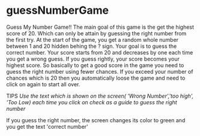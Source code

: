# guessNumberGame
Guess My Number Game!!
The main goal of this game is the get the highest score of 20. Which can only be attain by guessing the right number from the first try.
At the start of the game, you get a random whole number between 1 and 20 hidden behing the ? sign. Your goal is to guess the correct number.
Your score starts from 20 and decreases by one each time you get a wrong guess. If you guess rightly, your score becomes your highest score. So basically to get a good score in the game you need to guess the right number using fewer chances.
If you exceed your number of chances which is 20 then you automatically loose the game and need to click on again to start all over.

TIPS
*Use the text which is shown on the screen( 'Wrong Number','too high', 'Too Low) each time you click on check as a guide to guess the right number*

If you guess the right number, the screen changes its color to green and you get the text 'correct number'
